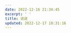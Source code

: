 ```yaml
---
date: 2022-12-16 21:34:45
excerpt: ' '
title: 说说
updated: 2022-12-17 18:31:16
---
```

<script src="https://cdn.jsdelivr.net/npm/qexo-static@1.5.0/hexo/talks.min.js"></script>

<link rel="stylesheet" href="https://cdn.jsdelivr.net/npm/qexo-static@1.5.0/hexo/talks.min.css">
<div id="qexot"></div>
<script>showQexoTalks("qexot", "https://friendlinks.pages.dev", 5)</script>
